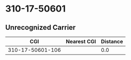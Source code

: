 # 310-17-50601
## Unrecognized Carrier


| CGI | Nearest CGI | Distance |
|-----|-------------|----------|
| 310-17-50601-106 |  | 0.0 |
